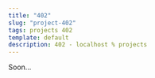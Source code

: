 ```yaml
---
title: "402"
slug: "project-402"
tags: projects 402
template: default
description: 402 - localhost % projects
---
```


Soon...